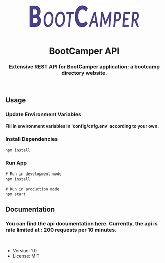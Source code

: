 <div align="center">
  <img src="./logo.png" width="350px">
  <br>
  <br>
</div>

<div align="center">
  <h1>BootCamper API</h1>
</div>

<div align="center">
<h3>Extensive REST API for BootCamper application; a bootcamp directory website.</h3>
</div>

<br>

## Usage

### **Update Environment Variables**

#### Fill in environment variables in 'config/cnfg.env' according to your own.

### **Install Dependencies**

```
npm install
```

### **Run App**

```
# Run in development mode
npm install

# Run in production mode
npm start
```

## Documentation

### You can find the api documentation [here](https://bootcamper-api.herokuapp.com/). Currently, the api is rate limited at : 200 requests per 10 minutes.

<br>

- Version: 1.0
- License: MIT
